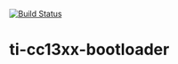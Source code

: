 [![Build Status](https://travis-ci.com/helium/ti-cc13xx-bootloader.svg?token=35YrBmyVB8LNrXzjrRop&branch=master)](https://travis-ci.com/helium/ti-cc13xx-bootloader)

# ti-cc13xx-bootloader
